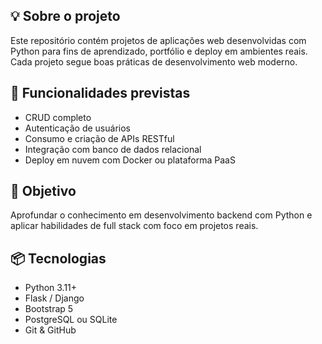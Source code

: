 ## 💡 Sobre o projeto
Este repositório contém projetos de aplicações web desenvolvidas com Python para fins de aprendizado, portfólio e deploy em ambientes reais. Cada projeto segue boas práticas de desenvolvimento web moderno.

## 🚀 Funcionalidades previstas
- CRUD completo
- Autenticação de usuários
- Consumo e criação de APIs RESTful
- Integração com banco de dados relacional
- Deploy em nuvem com Docker ou plataforma PaaS

## 🧠 Objetivo
Aprofundar o conhecimento em desenvolvimento backend com Python e aplicar habilidades de full stack com foco em projetos reais.

## 📦 Tecnologias
- Python 3.11+
- Flask / Django
- Bootstrap 5
- PostgreSQL ou SQLite
- Git & GitHub
